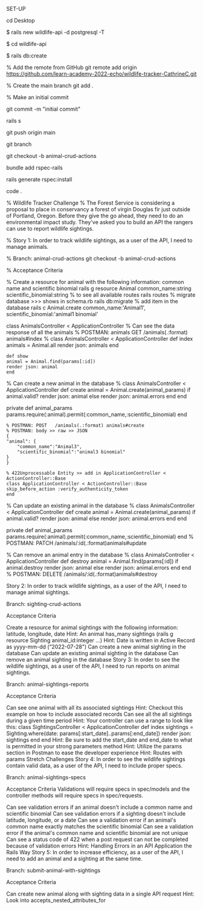 SET-UP 

cd Desktop

$ rails new wildlife-api -d postgresql -T

$ cd wildlife-api

$ rails db:create

% Add the remote from GitHub
git remote add origin https://github.com/learn-academy-2022-echo/wildlife-tracker-CathrineC.git

% Create the main branch
git add .

% Make an initial commit

git commit -m "initial commit"

rails s

git push origin main

git branch

git checkout -b animal-crud-actions

bundle add rspec-rails

rails generate rspec:install

code .

% Wildlife Tracker Challenge
% The Forest Service is considering a proposal to place in conservancy a forest of virgin Douglas fir just outside of Portland, Oregon. Before they give the go ahead, they need to do an environmental impact study. They've asked you to build an API the rangers can use to report wildlife sightings.

% Story 1: In order to track wildlife sightings, as a user of the API, I need to manage animals.

% Branch: animal-crud-actions
git checkout -b animal-crud-actions

% Acceptance Criteria

% Create a resource for animal with the following information: common name and scientific binomial
rails g resource Animal 
common_name:string scientific_binomial:string
    % to see all available routes
    rails routes
    % migrate database >>> shows in schema.rb
    rails db:migrate
    % add item in the database
    rails c
    Animal.create common_name:'Animal1', scientific_binomial:'animal1 binomial'

class AnimalsController < ApplicationController
% Can see the data response of all the animals
    % POSTMAN: animals GET /animals(.:format) animals#index
    % class AnimalsController < ApplicationController
    def index
    animals = Animal.all
    render json: animals
    end

    def show
    animal = Animal.find(params[:id])
    render json: animal
    end
% Can create a new animal in the database
    % class AnimalsController < ApplicationController
    def create
        animal = Animal.create(animal_params)
        if animal.valid?
            render json: animal
        else
            render json: animal.errors
        end
    end
   
   private
        def animal_params
            params.require(:animal).permit(:common_name,:scientific_binomial)
        end

    % POSTMAN: POST   /animals(.:format) animals#create
    % POSTMAN: body >> raw >> JSON
    {
    "animal": {
        "common_name":"Animal3", 
        "scientific_binomial":"animal3 binomial"
    }
    }

    % 422Unprocessable Entity >> add in ApplicationController < ActionController::Base
    class ApplicationController < ActionController::Base
    skip_before_action :verify_authenticity_token
    end

% Can update an existing animal in the database
    % class AnimalsController < ApplicationController
    def create
        animal = Animal.create(animal_params)
        if animal.valid?
            render json: animal
        else
            render json: animal.errors
        end
   end
   
   private
        def animal_params
            params.require(:animal).permit(:common_name,:scientific_binomial)
        end
    % POSTMAN: PATCH  /animals/:id(.:format)animals#update

% Can remove an animal entry in the database
    % class AnimalsController < ApplicationController
   def destroy
        animal = Animal.find(params[:id])
        if animal.destroy
            render json: animal
        else
            render json: animal.errors
        end
   end
    % POSTMAN: DELETE /animals/:id(.:format)animals#destroy



Story 2: In order to track wildlife sightings, as a user of the API, I need to manage animal sightings.

Branch: sighting-crud-actions

Acceptance Criteria

Create a resource for animal sightings with the following information: latitude, longitude, date
Hint: An animal has_many sightings (rails g resource Sighting animal_id:integer ...)
Hint: Date is written in Active Record as yyyy-mm-dd (“2022-07-28")
Can create a new animal sighting in the database
Can update an existing animal sighting in the database
Can remove an animal sighting in the database
Story 3: In order to see the wildlife sightings, as a user of the API, I need to run reports on animal sightings.

Branch: animal-sightings-reports

Acceptance Criteria

Can see one animal with all its associated sightings
Hint: Checkout this example on how to include associated records
Can see all the all sightings during a given time period
Hint: Your controller can use a range to look like this:
class SightingsController < ApplicationController
  def index
    sightings = Sighting.where(date: params[:start_date]..params[:end_date])
    render json: sightings
  end
end
Hint: Be sure to add the start_date and end_date to what is permitted in your strong parameters method
Hint: Utilize the params section in Postman to ease the developer experience
Hint: Routes with params
Stretch Challenges
Story 4: In order to see the wildlife sightings contain valid data, as a user of the API, I need to include proper specs.

Branch: animal-sightings-specs

Acceptance Criteria
Validations will require specs in spec/models and the controller methods will require specs in spec/requests.

Can see validation errors if an animal doesn't include a common name and scientific binomial
Can see validation errors if a sighting doesn't include latitude, longitude, or a date
Can see a validation error if an animal's common name exactly matches the scientific binomial
Can see a validation error if the animal's common name and scientific binomial are not unique
Can see a status code of 422 when a post request can not be completed because of validation errors
Hint: Handling Errors in an API Application the Rails Way
Story 5: In order to increase efficiency, as a user of the API, I need to add an animal and a sighting at the same time.

Branch: submit-animal-with-sightings

Acceptance Criteria

Can create new animal along with sighting data in a single API request
Hint: Look into accepts_nested_attributes_for